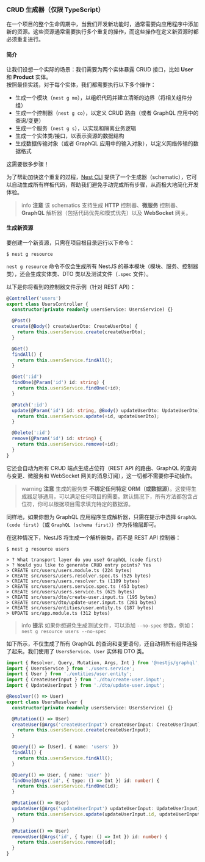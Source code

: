 ### CRUD 生成器（仅限 TypeScript）

在一个项目的整个生命周期中，当我们开发新功能时，通常需要向应用程序中添加新的资源。这些资源通常需要执行多个重复的操作，而这些操作在定义新资源时都必须重复进行。

#### 简介

让我们设想一个实际的场景：我们需要为两个实体暴露 CRUD 接口，比如 **User** 和 **Product** 实体。  
按照最佳实践，对于每个实体，我们都需要执行以下多个操作：

- 生成一个模块（`nest g mo`），以组织代码并建立清晰的边界（将相关组件分组）
- 生成一个控制器（`nest g co`），以定义 CRUD 路由（或者 GraphQL 应用中的查询/变更）
- 生成一个服务（`nest g s`），以实现和隔离业务逻辑
- 生成一个实体类/接口，以表示资源的数据结构
- 生成数据传输对象（或者 GraphQL 应用中的输入对象），以定义网络传输的数据格式

这需要很多步骤！

为了帮助加快这个重复的过程，[Nest CLI](/cli/overview) 提供了一个生成器（schematic），它可以自动生成所有样板代码，帮助我们避免手动完成所有步骤，从而极大地简化开发体验。

> info **注意** 该 schematics 支持生成 **HTTP** 控制器、**微服务** 控制器、**GraphQL** 解析器（包括代码优先和模式优先）以及 **WebSocket** 网关。

#### 生成新资源

要创建一个新资源，只需在项目根目录运行以下命令：

```shell
$ nest g resource
```

`nest g resource` 命令不仅会生成所有 NestJS 的基本模块（模块、服务、控制器类），还会生成实体类、DTO 类以及测试文件（`.spec` 文件）。

以下是你将看到的控制器文件示例（针对 REST API）：

```typescript
@Controller('users')
export class UsersController {
  constructor(private readonly usersService: UsersService) {}

  @Post()
  create(@Body() createUserDto: CreateUserDto) {
    return this.usersService.create(createUserDto);
  }

  @Get()
  findAll() {
    return this.usersService.findAll();
  }

  @Get(':id')
  findOne(@Param('id') id: string) {
    return this.usersService.findOne(+id);
  }

  @Patch(':id')
  update(@Param('id') id: string, @Body() updateUserDto: UpdateUserDto) {
    return this.usersService.update(+id, updateUserDto);
  }

  @Delete(':id')
  remove(@Param('id') id: string) {
    return this.usersService.remove(+id);
  }
}
```

它还会自动为所有 CRUD 端点生成占位符（REST API 的路由、GraphQL 的查询与变更、微服务和 WebSocket 网关的消息订阅），这一切都不需要你手动操作。

> warning **注意** 生成的服务类 **不绑定任何特定 ORM（或数据源）**。这使得生成器足够通用，可以满足任何项目的需要。默认情况下，所有方法都包含占位符，你可以根据项目需求填充特定的数据源。

同样地，如果你想为 GraphQL 应用程序生成解析器，只需在提示中选择 `GraphQL (code first)`（或 `GraphQL (schema first)`）作为传输层即可。

在这种情况下，NestJS 将生成一个解析器类，而不是 REST API 控制器：

```shell
$ nest g resource users

> ? What transport layer do you use? GraphQL (code first)
> ? Would you like to generate CRUD entry points? Yes
> CREATE src/users/users.module.ts (224 bytes)
> CREATE src/users/users.resolver.spec.ts (525 bytes)
> CREATE src/users/users.resolver.ts (1109 bytes)
> CREATE src/users/users.service.spec.ts (453 bytes)
> CREATE src/users/users.service.ts (625 bytes)
> CREATE src/users/dto/create-user.input.ts (195 bytes)
> CREATE src/users/dto/update-user.input.ts (281 bytes)
> CREATE src/users/entities/user.entity.ts (187 bytes)
> UPDATE src/app.module.ts (312 bytes)
```

> info **提示** 如果你想避免生成测试文件，可以添加 `--no-spec` 参数，例如：`nest g resource users --no-spec`

如下所示，不仅生成了所有 GraphQL 的查询和变更语句，还自动将所有组件连接了起来。我们使用了 `UsersService`、`User` 实体和 DTO 类。

```typescript
import { Resolver, Query, Mutation, Args, Int } from '@nestjs/graphql';
import { UsersService } from './users.service';
import { User } from './entities/user.entity';
import { CreateUserInput } from './dto/create-user.input';
import { UpdateUserInput } from './dto/update-user.input';

@Resolver(() => User)
export class UsersResolver {
  constructor(private readonly usersService: UsersService) {}

  @Mutation(() => User)
  createUser(@Args('createUserInput') createUserInput: CreateUserInput) {
    return this.usersService.create(createUserInput);
  }

  @Query(() => [User], { name: 'users' })
  findAll() {
    return this.usersService.findAll();
  }

  @Query(() => User, { name: 'user' })
  findOne(@Args('id', { type: () => Int }) id: number) {
    return this.usersService.findOne(id);
  }

  @Mutation(() => User)
  updateUser(@Args('updateUserInput') updateUserInput: UpdateUserInput) {
    return this.usersService.update(updateUserInput.id, updateUserInput);
  }

  @Mutation(() => User)
  removeUser(@Args('id', { type: () => Int }) id: number) {
    return this.usersService.remove(id);
  }
}
```
